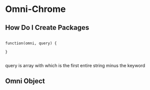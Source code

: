 # Omni-Chrome


## How Do I Create Packages

````

function(omni, query) {
        
}


````
query is array with which is the first entire string minus the keyword

## Omni Object



